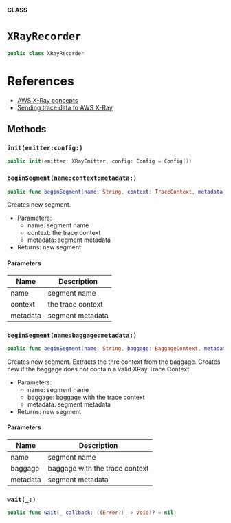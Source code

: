 **CLASS**

# `XRayRecorder`

```swift
public class XRayRecorder
```

# References
- [AWS X-Ray concepts](https://docs.aws.amazon.com/xray/latest/devguide/xray-concepts.html#xray-concepts-segments)
- [Sending trace data to AWS X-Ray](https://docs.aws.amazon.com/xray/latest/devguide/xray-api-sendingdata.html)

## Methods
### `init(emitter:config:)`

```swift
public init(emitter: XRayEmitter, config: Config = Config())
```

### `beginSegment(name:context:metadata:)`

```swift
public func beginSegment(name: String, context: TraceContext, metadata: Segment.Metadata? = nil) -> Segment
```

Creates new segment.
- Parameters:
  - name: segment name
  - context: the trace context
  - metadata: segment metadata
- Returns: new segment

#### Parameters

| Name | Description |
| ---- | ----------- |
| name | segment name |
| context | the trace context |
| metadata | segment metadata |

### `beginSegment(name:baggage:metadata:)`

```swift
public func beginSegment(name: String, baggage: BaggageContext, metadata: Segment.Metadata? = nil) -> XRayRecorder.Segment
```

Creates new segment.
Extracts the thre context from the baggage.
Creates new if the baggage does not contain a valid XRay Trace Context.
- Parameters:
  - name: segment name
  - baggage: baggage with the trace context
  - metadata: segment metadata
- Returns: new segment

#### Parameters

| Name | Description |
| ---- | ----------- |
| name | segment name |
| baggage | baggage with the trace context |
| metadata | segment metadata |

### `wait(_:)`

```swift
public func wait(_ callback: ((Error?) -> Void)? = nil)
```
